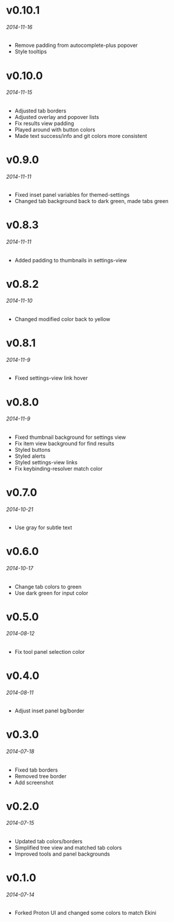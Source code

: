 # v0.10.1
###### 2014-11-16
* Remove padding from autocomplete-plus popover
* Style tooltips

# v0.10.0
###### 2014-11-15
* Adjusted tab borders
* Adjusted overlay and popover lists
* Fix results view padding
* Played around with button colors
* Made text success/info and git colors more consistent

# v0.9.0
###### 2014-11-11
* Fixed inset panel variables for themed-settings
* Changed tab background back to dark green, made tabs green

# v0.8.3
###### 2014-11-11
* Added padding to thumbnails in settings-view

# v0.8.2
###### 2014-11-10
* Changed modified color back to yellow

# v0.8.1
###### 2014-11-9
* Fixed settings-view link hover

# v0.8.0
###### 2014-11-9
* Fixed thumbnail background for settings view
* Fix item view background for find results
* Styled buttons
* Styled alerts
* Styled settings-view links
* Fix keybinding-resolver match color

# v0.7.0
###### 2014-10-21
* Use gray for subtle text

# v0.6.0
###### 2014-10-17
* Change tab colors to green
* Use dark green for input color

# v0.5.0
###### 2014-08-12
* Fix tool panel selection color

# v0.4.0
###### 2014-08-11
* Adjust inset panel bg/border

# v0.3.0
###### 2014-07-18
* Fixed tab borders
* Removed tree border
* Add screenshot

# v0.2.0
###### 2014-07-15
* Updated tab colors/borders
* Simplified tree view and matched tab colors
* Improved tools and panel backgrounds

# v0.1.0
###### 2014-07-14
* Forked Proton UI and changed some colors to match Ekini
